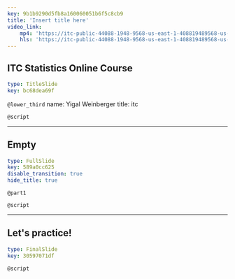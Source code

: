 ```yaml
---
key: 9b1b9290d5fb8a160060051b6f5c8cb9
title: 'Insert title here'
video_link:
    mp4: 'https://itc-public-44088-1948-9568-us-east-1-408819489568-us-east-1.s3.amazonaws.com/input/Introduction_online_course.mp4'
    hls: 'https://itc-public-44088-1948-9568-us-east-1-408819489568-us-east-1.s3.amazonaws.com/output/hls/Introductiononlinecourse.m3u8'
---
```


## ITC Statistics Online Course

```yaml
type: TitleSlide
key: bc68dea69f
```

`@lower_third`
name: Yigal Weinberger
title: itc

`@script`


---

## Empty

```yaml
type: FullSlide
key: 589a0cc625
disable_transition: true
hide_title: true
```

`@part1`


`@script`


---

## Let's practice!

```yaml
type: FinalSlide
key: 30597071df
```

`@script`
